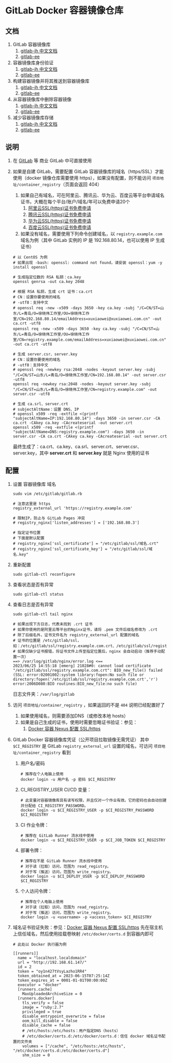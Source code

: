 # GitLab Docker 容器镜像仓库

## 文档

1. GitLab 容器镜像库
    1. [gitlab-jh 中文文档](https://docs.gitlab.cn/jh/user/packages/container_registry/)
    2. [gitlab-ee](https://docs.gitlab.com/ee/user/packages/container_registry/)
2. 容器镜像库身份验证
    1. [gitlab-jh 中文文档](https://docs.gitlab.cn/jh/user/packages/container_registry/authenticate_with_container_registry.html)
    2. [gitlab-ee](https://docs.gitlab.com/ee/user/packages/container_registry/authenticate_with_container_registry.html)
3. 构建容器镜像并将其推送到容器镜像库
    1. [gitlab-jh 中文文档](https://docs.gitlab.cn/jh/user/packages/container_registry/build_and_push_images.html)
    2. [gitlab-ee](https://docs.gitlab.com/ee/user/packages/container_registry/build_and_push_images.html)
4. 从容器镜像库中删除容器镜像
    1. [gitlab-jh 中文文档](https://docs.gitlab.cn/jh/user/packages/container_registry/delete_container_registry_images.html)
    2. [gitlab-ee](https://docs.gitlab.com/ee/user/packages/container_registry/delete_container_registry_images.html)
5. 减少容器镜像库存储
    1. [gitlab-jh 中文文档](https://docs.gitlab.cn/jh/user/packages/container_registry/reduce_container_registry_storage.html)
    2. [gitlab-ee](https://docs.gitlab.com/ee/user/packages/container_registry/reduce_container_registry_storage.html)

## 说明

1. 在 [GitLab](https://jihulab.com/) 等
   商业 GitLab 中可直接使用
2. 如果是自建 GitLab，需要配置 GitLab 容器镜像库的域名（https/SSL）才能使用（docker 镜像仓库需要使用
   https），如果没有配置，则不能访问 `项目地址/container_registry`（页面会返回 404）
    1. 如果自己有域名，可在阿里云、腾讯云、华为云、百度云等平台申请域名证书，大概在每个平台/账户/域名/年可以免费申请20个
        1. [阿里云SSL(https)证书免费申请](https://yundun.console.aliyun.com/?p=cas#/certExtend/buy)
        2. [腾讯云SSL(https)证书免费申请](https://console.cloud.tencent.com/ssl)
        3. [华为云SSL(https)证书免费申请](https://console.huaweicloud.com/console/#/ccm/scs/certList)
        4. [百度云SSL(https)证书免费申请](https://console.bce.baidu.com/cas/#/cas/purchased/common/list)
    2. 如果没有域名，需要使用下列命令创建域名，以 `registry.example.com` 域名为例（其中 GitLab 实例的 IP 是
       192.168.80.14，也可以使用 IP 生成证书）

    ```shell
    # 以 CentOS 为例
    # 如果出现 -bash: openssl: command not found，请安装 openssl：yum -y install openssl
    
    # 生成指定位数的 RSA 私钥：ca.key
    openssl genrsa -out ca.key 2048
    
    # 根据 RSA 私钥，生成 crt 证书：ca.crt
    # CN：设置你要使用的域名
    # -utf8：支持中文
    # openssl req -new -x509 -days 3650 -key ca.key -subj "/C=CN/ST=山东/L=青岛/O=徐晓伟工作室/OU=徐晓伟工作室/CN=192.168.80.14/emailAddress=xuxiaowei@xuxiaowei.com.cn" -out ca.crt -utf8
    openssl req -new -x509 -days 3650 -key ca.key -subj "/C=CN/ST=山东/L=青岛/O=徐晓伟工作室/OU=徐晓伟工作室/CN=registry.example.com/emailAddress=xuxiaowei@xuxiaowei.com.cn" -out ca.crt -utf8
    
    # 生成 server.csr、server.key
    # CN：设置你要使用的域名
    # -utf8：支持中文
    # openssl req -newkey rsa:2048 -nodes -keyout server.key -subj "/C=CN/ST=山东/L=青岛/O=徐晓伟工作室/CN=192.168.80.14" -out server.csr -utf8
    openssl req -newkey rsa:2048 -nodes -keyout server.key -subj "/C=CN/ST=山东/L=青岛/O=徐晓伟工作室/CN=registry.example.com" -out server.csr -utf8
    
    # 生成 ca.srl、server.crt
    # subjectAltName：设置 DNS、IP
    # openssl x509 -req -extfile <(printf "subjectAltName=IP:192.168.80.14") -days 3650 -in server.csr -CA ca.crt -CAkey ca.key -CAcreateserial -out server.crt
    openssl x509 -req -extfile <(printf "subjectAltName=DNS:registry.example.com") -days 3650 -in server.csr -CA ca.crt -CAkey ca.key -CAcreateserial -out server.crt
    ```

   最终生成了：ca.crt、ca.key、ca.srl、server.crt、server.csr、server.key，其中 **server.crt** 和 **server.key** 就是 Nginx
   使用的证书

## 配置

1. 设置 容器镜像库 域名

   ```shell
   sudo vim /etc/gitlab/gitlab.rb
   ```

   ```shell
   # 注意这里是 https
   registry_external_url 'https://registry.example.com'
   
   # 限制IP，防止与 GitLab Pages 冲突
   # registry_nginx['listen_addresses'] = ['192.168.80.3']
   
   # 指定证书位置
   # 下面是默认配置
   # registry_nginx['ssl_certificate'] = "/etc/gitlab/ssl/域名.crt"
   # registry_nginx['ssl_certificate_key'] = "/etc/gitlab/ssl/域名.key"
   ```

2. 重新配置

   ```shell
   sudo gitlab-ctl reconfigure
   ```

3. 查看状态是否有异常

   ```shell
   sudo gitlab-ctl status
   ```

4. 查看日志是否有异常

   ```shell
   sudo gitlab-ctl tail nginx
   ```

   ```shell
   # 如果出现下方日志，代表未找到 .crt 证书
   # 如果你使用的是阿里云等平台的Nginx证书，请将 .pem 文件后缀名修改为 .crt
   # 除了后缀名外，证书文件名为 registry_external_url 配置的域名
   # 证书的位置是 /etc/gitlab/ssl，如：/etc/gitlab/ssl/registry.example.com.crt、/etc/gitlab/ssl/registry.example.com.key
   # 如果仅缺少证书报错，将证书文件上传至指定位置后，nginx 会自动启动（推荐手动配置一次）
   ==> /var/log/gitlab/nginx/error.log <==
   2023/06/25 14:55:18 [emerg] 21028#0: cannot load certificate "/etc/gitlab/ssl/registry.example.com.crt": BIO_new_file() failed (SSL: error:02001002:system library:fopen:No such file or directory:fopen('/etc/gitlab/ssl/registry.example.com.crt','r') error:2006D080:BIO routines:BIO_new_file:no such file)
   ```

   日志文件夹：`/var/log/gitlab`

5. 访问 `项目地址/container_registry` ，如果返回的不是 `404` 说明已经配置好了
    1. 如果使用域名，则需要添加DNS（或修改本地 hosts）
    2. 如果是自己生成的证书，使用时需要忽略证书验证：参见：
        1. [Docker 容器 Nexus 配置 SSL/https](/nexus/docker-https-configuration.md)
6. GitLab Docker 容器镜像库凭证（公开项目拉取镜像无需凭证）
   其中 `$CI_REGISTRY` 是 GitLab `registry_external_url` 设置的域名，可访问 `项目地址/container_registry` 看到
    1. 用户名/密码

       ```shell
       # 推荐在个人电脑上使用
       docker login -u 用户名 -p 密码 $CI_REGISTRY
       ```

    2. CI_REGISTRY_USER CI/CD 变量：

       ```shell
       # 此变量对容器镜像库具有读写权限，并且仅对一个作业有效。它的密码也会自动创建并分配给 CI_REGISTRY_PASSWORD。
       docker login -u $CI_REGISTRY_USER -p $CI_REGISTRY_PASSWORD $CI_REGISTRY
       ```

    3. CI 作业令牌：

       ```shell
       # 推荐在 GitLab Runner 流水线中使用
       docker login -u $CI_REGISTRY_USER -p $CI_JOB_TOKEN $CI_REGISTRY
       ```

    4. 部署令牌：

       ```shell
       # 推荐在不是 GitLab Runner 流水线中使用
       # 对于读（拉取）访问，范围为 read_registry。
       # 对于写（推送）访问，范围为 write_registry。
       docker login -u $CI_DEPLOY_USER -p $CI_DEPLOY_PASSWORD $CI_REGISTRY
       ```

    5. 个人访问令牌：

       ```shell
       # 推荐在个人电脑上使用
       # 对于读（拉取）访问，范围为 read_registry。
       # 对于写（推送）访问，范围为 write_registry。
       docker login -u <username> -p <access_token> $CI_REGISTRY
       ```

7. 域名证书验证失败：参见：[Docker 容器 Nexus 配置 SSL/https](/nexus/docker-https-configuration.md)
   先在宿主机上信任域名，然后使用挂载卷映射 `/etc/docker/certs.d` 到容器内即可

    ```shell
    # 此处以 Docker 执行器为例
    
    [[runners]]
      name = "localhost.localdomain"
      url = "http://192.168.61.147/"
      id = 2
      token = "oy1n427tVsyLazho1RR4"
      token_obtained_at = 2023-06-15T07:25:14Z
      token_expires_at = 0001-01-01T00:00:00Z
      executor = "docker"
      [runners.cache]
        MaxUploadedArchiveSize = 0
      [runners.docker]
        tls_verify = false
        image = "ruby:2.7"
        privileged = true
        disable_entrypoint_overwrite = false
        oom_kill_disable = false
        disable_cache = false
        # /etc/hosts:/etc/hosts：用户指定DNS（hosts）
        # /etc/docker/certs.d:/etc/docker/certs.d：信任 docker 域名证书配置的文件夹
        volumes = ["/cache", "/etc/hosts:/etc/hosts", "/etc/docker/certs.d:/etc/docker/certs.d"]
        shm_size = 0
    ```
